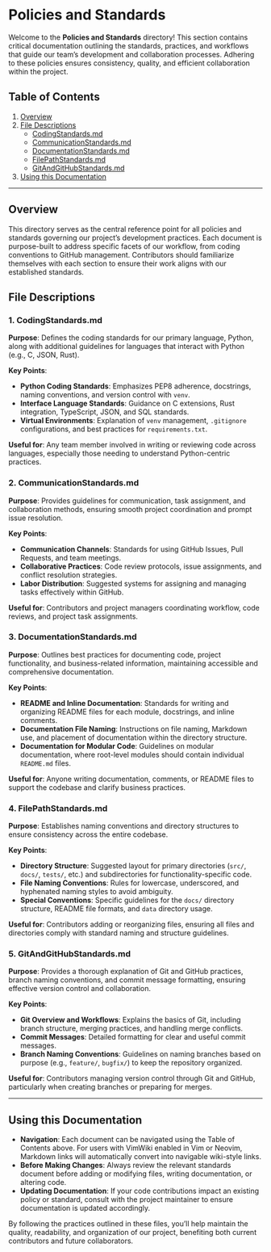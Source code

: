 # Policies and Standards

Welcome to the **Policies and Standards** directory! This section contains critical documentation outlining the standards, practices, and workflows that guide our team’s development and collaboration processes. Adhering to these policies ensures consistency, quality, and efficient collaboration within the project.

## Table of Contents

1. [Overview](#overview)
2. [File Descriptions](#file-descriptions)
   - [CodingStandards.md](#codingstandardsmd)
   - [CommunicationStandards.md](#communicationstandardsmd)
   - [DocumentationStandards.md](#documentationstandardsmd)
   - [FilePathStandards.md](#filepathstandardsmd)
   - [GitAndGitHubStandards.md](#gitandgithubstandardsmd)
3. [Using this Documentation](#using-this-documentation)

---

## Overview

This directory serves as the central reference point for all policies and standards governing our project’s development practices. Each document is purpose-built to address specific facets of our workflow, from coding conventions to GitHub management. Contributors should familiarize themselves with each section to ensure their work aligns with our established standards.

## File Descriptions

### 1. CodingStandards.md
**Purpose**: Defines the coding standards for our primary language, Python, along with additional guidelines for languages that interact with Python (e.g., C, JSON, Rust).

**Key Points**:
   - **Python Coding Standards**: Emphasizes PEP8 adherence, docstrings, naming conventions, and version control with `venv`.
   - **Interface Language Standards**: Guidance on C extensions, Rust integration, TypeScript, JSON, and SQL standards.
   - **Virtual Environments**: Explanation of `venv` management, `.gitignore` configurations, and best practices for `requirements.txt`.

**Useful for**: Any team member involved in writing or reviewing code across languages, especially those needing to understand Python-centric practices.

### 2. CommunicationStandards.md
**Purpose**: Provides guidelines for communication, task assignment, and collaboration methods, ensuring smooth project coordination and prompt issue resolution.

**Key Points**:
   - **Communication Channels**: Standards for using GitHub Issues, Pull Requests, and team meetings.
   - **Collaborative Practices**: Code review protocols, issue assignments, and conflict resolution strategies.
   - **Labor Distribution**: Suggested systems for assigning and managing tasks effectively within GitHub.

**Useful for**: Contributors and project managers coordinating workflow, code reviews, and project task assignments.

### 3. DocumentationStandards.md
**Purpose**: Outlines best practices for documenting code, project functionality, and business-related information, maintaining accessible and comprehensive documentation.

**Key Points**:
   - **README and Inline Documentation**: Standards for writing and organizing README files for each module, docstrings, and inline comments.
   - **Documentation File Naming**: Instructions on file naming, Markdown use, and placement of documentation within the directory structure.
   - **Documentation for Modular Code**: Guidelines on modular documentation, where root-level modules should contain individual `README.md` files.

**Useful for**: Anyone writing documentation, comments, or README files to support the codebase and clarify business practices.

### 4. FilePathStandards.md
**Purpose**: Establishes naming conventions and directory structures to ensure consistency across the entire codebase.

**Key Points**:
   - **Directory Structure**: Suggested layout for primary directories (`src/`, `docs/`, `tests/`, etc.) and subdirectories for functionality-specific code.
   - **File Naming Conventions**: Rules for lowercase, underscored, and hyphenated naming styles to avoid ambiguity.
   - **Special Conventions**: Specific guidelines for the `docs/` directory structure, README file formats, and `data` directory usage.

**Useful for**: Contributors adding or reorganizing files, ensuring all files and directories comply with standard naming and structure guidelines.

### 5. GitAndGitHubStandards.md
**Purpose**: Provides a thorough explanation of Git and GitHub practices, branch naming conventions, and commit message formatting, ensuring effective version control and collaboration.

**Key Points**:
   - **Git Overview and Workflows**: Explains the basics of Git, including branch structure, merging practices, and handling merge conflicts.
   - **Commit Messages**: Detailed formatting for clear and useful commit messages.
   - **Branch Naming Conventions**: Guidelines on naming branches based on purpose (e.g., `feature/`, `bugfix/`) to keep the repository organized.

**Useful for**: Contributors managing version control through Git and GitHub, particularly when creating branches or preparing for merges.

---

## Using this Documentation

- **Navigation**: Each document can be navigated using the Table of Contents above. For users with VimWiki enabled in Vim or Neovim, Markdown links will automatically convert into navigable wiki-style links.
- **Before Making Changes**: Always review the relevant standards document before adding or modifying files, writing documentation, or altering code.
- **Updating Documentation**: If your code contributions impact an existing policy or standard, consult with the project maintainer to ensure documentation is updated accordingly.

By following the practices outlined in these files, you’ll help maintain the quality, readability, and organization of our project, benefiting both current contributors and future collaborators.

